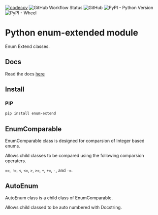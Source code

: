 [![codecov](https://codecov.io/gh/Amourspirit/python-enum-extend/branch/master/graph/badge.svg?token=mJ2HdGwSGy)](https://codecov.io/gh/Amourspirit/python-enum-extend) ![GitHub Workflow Status](https://img.shields.io/github/workflow/status/Amourspirit/python-enum-extend/CodeCov) ![GitHub](https://img.shields.io/github/license/Amourspirit/python-enum-extend) ![PyPI - Python Version](https://img.shields.io/pypi/pyversions/enum-extend) ![PyPI - Wheel](https://img.shields.io/pypi/wheel/enum-extend)

# Python enum-extended module

Enum Extend classes.

## Docs

Read the docs [here](https://python-enum-extend.readthedocs.io/)

## Install

### PIP

```bash
pip install enum-extend
```

## EnumComparable

EnumComparable class is designed for comparsion of Integer based enums.

Allows child classes to be compared using the following comparsion operaters.

`==`, `!=`, `<`, `<=`, `>`, `>=`, `+`, `+=`, `-`, and `-=`.

## AutoEnum

AutoEnum class is a child class of EnumComparable.

Allows child classed to be auto numbered with Docstring.
